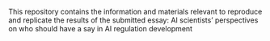 
This repository contains the information and materials relevant to reproduce and replicate the results of the submitted essay: AI scientists’ perspectives on who should have a say in AI regulation development 

